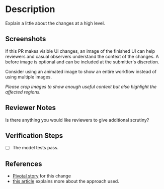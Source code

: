 <!-- markdownlint-disable MD025 MD022 -->
# Description

Explain a little about the changes at a high level.

## Screenshots

If this PR makes visible UI changes, an image of the finished UI can help reviewers and casual
observers understand the context of the changes. A before image is optional and
can be included at the submitter's discretion.

Consider using an animated image to show an entire workflow instead of using multiple images.

_Please crop images to show enough useful context but also highlight the affected regions._

## Reviewer Notes

Is there anything you would like reviewers to give additional scrutiny?

## Verification Steps

- [ ] The model tests pass.

## References

- [Pivotal story](tbd) for this change
- [this article](tbd) explains more about the approach used.
